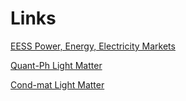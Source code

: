# Links

[EESS Power, Energy, Electricity Markets](https://mieth-robert.github.io/axcrawl_eees/arxiv_eess.html)

[Quant-Ph Light Matter](https://mieth-robert.github.io/axcrawl_eees/arxiv_quant_lm.html)

[Cond-mat Light Matter](https://mieth-robert.github.io/axcrawl_eees/arxiv_cond-mat_lm.html)